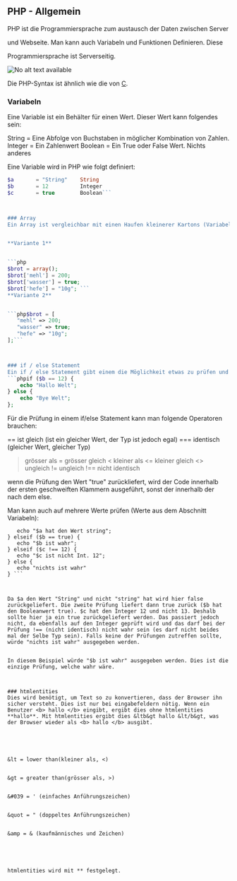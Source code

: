 ## PHP - Allgemein
PHP ist die Programmiersprache zum austausch der Daten zwischen Server

 
und Webseite. Man kann auch Variabeln und Funktionen Definieren. Diese


Programmiersprache ist Serverseitig.


![No alt text available](/de/wiki/780px-php_funktionsweise.svg.png)



Die PHP-Syntax ist ähnlich wie die von [C](/de/wiki/c). 





### Variabeln
Eine Variable ist ein Behälter für einen Wert. Dieser Wert kann folgendes sein:


   String   = Eine Abfolge von Buchstaben in möglicher Kombination von Zahlen. 
   Integer  = Ein Zahlenwert
   Boolean  = Ein True oder False Wert. Nichts anderes



Eine Variable wird in PHP wie folgt definiert:
```php
$a       = "String"    String
$b       = 12          Integer
$c       = true        Boolean```



### Array
Ein Array ist vergleichbar mit einen Haufen kleinerer Kartons (Variabeln). Im folgenden Beispiel sind in der Haufen "Brot" mit den Schlüsseln 'mehl', 'wasser' und 'hefe' ausgestattet. Die Schlüssel kann man auf zwei Arten zuweisen:


**Variante 1**


```php
$brot = array();
$brot['mehl'] = 200;
$brot['wasser'] = true;
$brot['hefe'] = "10g"; ```
**Variante 2**


```php$brot = [
   "mehl" => 200;
   "wasser" => true;
   "hefe" => "10g";
];```



### if / else Statement
Ein if / else Statement gibt einem die Möglichkeit etwas zu prüfen und darauf zu reagieren. Ein solches Statement kann folgendermassen aussehen (Werte aus dem Abschnitt Variabeln):
```phpif ($b == 12) {
    echo "Hallo Welt";
} else {
    echo "Bye Welt";
};
```



Für die Prüfung in einem if/else Statement kann man folgende Operatoren brauchen:


   ==   ist gleich (ist ein gleicher Wert, der Typ ist jedoch egal)
   ===  identisch  (gleicher Wert, gleicher Typ)
   >    grösser als
   >=   grösser gleich
   <    kleiner als
   <=   kleiner gleich
   <>   ungleich
   !=   ungleich
   !==  nicht identisch



wenn die Prüfung den Wert "true" zurückliefert, wird der Code innerhalb der ersten geschweiften Klammern ausgeführt, sonst der innerhalb der nach dem else.


Man kann auch auf mehrere Werte prüfen (Werte aus dem Abschnitt Variabeln):
```phpif ($a === "string"){
   echo "$a hat den Wert string";
} elseif ($b == true) {
   echo "$b ist wahr";
} elseif ($c !== 12) {
   echo "$c ist nicht Int. 12";
} else {
   echo "nichts ist wahr"
} ```



Da $a den Wert "String" und nicht "string" hat wird hier false zurückgeliefert. Die zweite Prüfung liefert dann true zurück ($b hat den Booleanwert true). $c hat den Integer 12 und nicht 13. Deshalb sollte hier ja ein true zurückgeliefert werden. Das passiert jedoch nicht, da ebenfalls auf den Integer geprüft wird und das darf bei der Prüfung !== (nicht identisch) nicht wahr sein (es darf nicht beides mal der Selbe Typ sein). Falls keine der Prüfungen zutreffen sollte, würde "nichts ist wahr" ausgegeben werden.


In diesem Beispiel würde "$b ist wahr" ausgegeben werden. Dies ist die einzige Prüfung, welche wahr wäre.



### htmlentities
Dies wird benötigt, um Text so zu konvertieren, dass der Browser ihn sicher versteht. Dies ist nur bei eingabefeldern nötig. Wenn ein Benutzer <b> hallo </b> eingibt, ergibt dies ohne htmlentities **hallo**. Mit htmlentities ergibt dies &ltb&gt hallo &lt/b&gt, was der Browser wieder als <b> hallo </b> ausgibt.





&lt = lower than(kleiner als, <)


&gt = greater than(grösser als, >)


&#039 = ' (einfaches Anführungszeichen)


&quot = " (doppeltes Anführungszeichen)


&amp = & (kaufmännisches und Zeichen)





htmlentities wird mit ** festgelegt.
